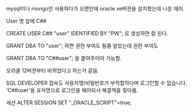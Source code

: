 mysql이나 mongo만 사용하다가 오랜만에 oracle xe버젼을 설치했는데 나온 에러.

User 명 앞에 C##

CREATE USER C## "user" IDENTIFIED BY "PW"; 로 생성하면 잘 된다.

GRANT DBA TO "user"; 하면 권한 부여도 될줄 알았는데 권한 부여도 

GRANT DBA TO "C##user"; 을 붙여주어야 가능함.

오라클 12버젼부터 바뀌었다고 하는거 같음.


SQL DEVELOPER 접속도 사용자명/비밀번호가 부적합하다며 로그인할 수 없습니다.
'C##user'을 유저명으로 로그인을 해야되서 해결책을 찾아봄.

세션
ALTER SESSION SET "_ORACLE_SCRIPT"=true;
